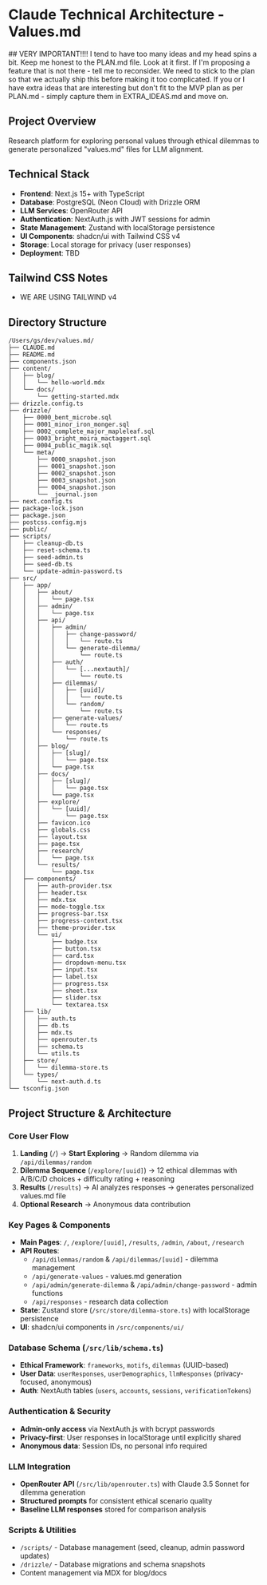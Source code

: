 # Claude Technical Architecture - Values.md

<master-instruction>
## VERY IMPORTANT!!!!
I tend to have too many ideas and my head spins a bit. Keep me honest to the PLAN.md file. Look at it first.
If I'm proposing a feature that is not there - tell me to reconsider.
We need to stick to the plan so that we actually ship this before making it too complicated.
If you or I have extra ideas that are interesting but don't fit to the MVP plan as per PLAN.md - simply capture them in EXTRA_IDEAS.md and move on.
</master-instruction>

## Project Overview
Research platform for exploring personal values through ethical dilemmas to generate personalized "values.md" files for LLM alignment.

## Technical Stack
- **Frontend**: Next.js 15+ with TypeScript
- **Database**: PostgreSQL (Neon Cloud) with Drizzle ORM
- **LLM Services**: OpenRouter API
- **Authentication**: NextAuth.js with JWT sessions for admin
- **State Management**: Zustand with localStorage persistence
- **UI Components**: shadcn/ui with Tailwind CSS v4
- **Storage**: Local storage for privacy (user responses)
- **Deployment**: TBD

## Tailwind CSS Notes
- WE ARE USING TAILWIND v4

## Directory Structure
```
/Users/gs/dev/values.md/
├── CLAUDE.md
├── README.md
├── components.json
├── content/
│   ├── blog/
│   │   └── hello-world.mdx
│   └── docs/
│       └── getting-started.mdx
├── drizzle.config.ts
├── drizzle/
│   ├── 0000_bent_microbe.sql
│   ├── 0001_minor_iron_monger.sql
│   ├── 0002_complete_major_mapleleaf.sql
│   ├── 0003_bright_moira_mactaggert.sql
│   ├── 0004_public_magik.sql
│   └── meta/
│       ├── 0000_snapshot.json
│       ├── 0001_snapshot.json
│       ├── 0002_snapshot.json
│       ├── 0003_snapshot.json
│       ├── 0004_snapshot.json
│       └── _journal.json
├── next.config.ts
├── package-lock.json
├── package.json
├── postcss.config.mjs
├── public/
├── scripts/
│   ├── cleanup-db.ts
│   ├── reset-schema.ts
│   ├── seed-admin.ts
│   ├── seed-db.ts
│   └── update-admin-password.ts
├── src/
│   ├── app/
│   │   ├── about/
│   │   │   └── page.tsx
│   │   ├── admin/
│   │   │   └── page.tsx
│   │   ├── api/
│   │   │   ├── admin/
│   │   │   │   ├── change-password/
│   │   │   │   │   └── route.ts
│   │   │   │   └── generate-dilemma/
│   │   │   │       └── route.ts
│   │   │   ├── auth/
│   │   │   │   └── [...nextauth]/
│   │   │   │       └── route.ts
│   │   │   ├── dilemmas/
│   │   │   │   ├── [uuid]/
│   │   │   │   │   └── route.ts
│   │   │   │   └── random/
│   │   │   │       └── route.ts
│   │   │   ├── generate-values/
│   │   │   │   └── route.ts
│   │   │   └── responses/
│   │   │       └── route.ts
│   │   ├── blog/
│   │   │   ├── [slug]/
│   │   │   │   └── page.tsx
│   │   │   └── page.tsx
│   │   ├── docs/
│   │   │   ├── [slug]/
│   │   │   │   └── page.tsx
│   │   │   └── page.tsx
│   │   ├── explore/
│   │   │   └── [uuid]/
│   │   │       └── page.tsx
│   │   ├── favicon.ico
│   │   ├── globals.css
│   │   ├── layout.tsx
│   │   ├── page.tsx
│   │   ├── research/
│   │   │   └── page.tsx
│   │   └── results/
│   │       └── page.tsx
│   ├── components/
│   │   ├── auth-provider.tsx
│   │   ├── header.tsx
│   │   ├── mdx.tsx
│   │   ├── mode-toggle.tsx
│   │   ├── progress-bar.tsx
│   │   ├── progress-context.tsx
│   │   ├── theme-provider.tsx
│   │   └── ui/
│   │       ├── badge.tsx
│   │       ├── button.tsx
│   │       ├── card.tsx
│   │       ├── dropdown-menu.tsx
│   │       ├── input.tsx
│   │       ├── label.tsx
│   │       ├── progress.tsx
│   │       ├── sheet.tsx
│   │       ├── slider.tsx
│   │       └── textarea.tsx
│   ├── lib/
│   │   ├── auth.ts
│   │   ├── db.ts
│   │   ├── mdx.ts
│   │   ├── openrouter.ts
│   │   ├── schema.ts
│   │   └── utils.ts
│   ├── store/
│   │   └── dilemma-store.ts
│   └── types/
│       └── next-auth.d.ts
└── tsconfig.json
```

## Project Structure & Architecture

### Core User Flow
1. **Landing** (`/`) → **Start Exploring** → Random dilemma via `/api/dilemmas/random`
2. **Dilemma Sequence** (`/explore/[uuid]`) → 12 ethical dilemmas with A/B/C/D choices + difficulty rating + reasoning
3. **Results** (`/results`) → AI analyzes responses → generates personalized values.md file
4. **Optional Research** → Anonymous data contribution

### Key Pages & Components
- **Main Pages**: `/`, `/explore/[uuid]`, `/results`, `/admin`, `/about`, `/research`
- **API Routes**: 
  - `/api/dilemmas/random` & `/api/dilemmas/[uuid]` - dilemma management
  - `/api/generate-values` - values.md generation
  - `/api/admin/generate-dilemma` & `/api/admin/change-password` - admin functions
  - `/api/responses` - research data collection
- **State**: Zustand store (`/src/store/dilemma-store.ts`) with localStorage persistence
- **UI**: shadcn/ui components in `/src/components/ui/`

### Database Schema (`/src/lib/schema.ts`)
- **Ethical Framework**: `frameworks`, `motifs`, `dilemmas` (UUID-based)
- **User Data**: `userResponses`, `userDemographics`, `llmResponses` (privacy-focused, anonymous)
- **Auth**: NextAuth tables (`users`, `accounts`, `sessions`, `verificationTokens`)

### Authentication & Security
- **Admin-only access** via NextAuth.js with bcrypt passwords
- **Privacy-first**: User responses in localStorage until explicitly shared
- **Anonymous data**: Session IDs, no personal info required

### LLM Integration
- **OpenRouter API** (`/src/lib/openrouter.ts`) with Claude 3.5 Sonnet for dilemma generation
- **Structured prompts** for consistent ethical scenario quality
- **Baseline LLM responses** stored for comparison analysis

### Scripts & Utilities
- `/scripts/` - Database management (seed, cleanup, admin password updates)
- `/drizzle/` - Database migrations and schema snapshots
- Content management via MDX for blog/docs